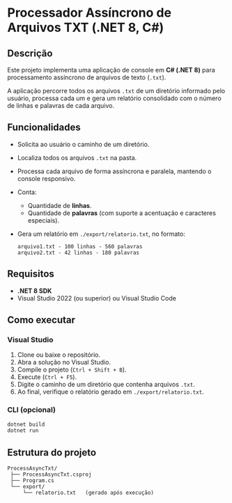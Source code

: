# Processador Assíncrono de Arquivos TXT (.NET 8, C#)

## Descrição

Este projeto implementa uma aplicação de console em **C# (.NET 8)** para processamento assíncrono de arquivos de texto (`.txt`).

A aplicação percorre todos os arquivos `.txt` de um diretório informado pelo usuário, processa cada um e gera um relatório consolidado com o número de linhas e palavras de cada arquivo.

## Funcionalidades

* Solicita ao usuário o caminho de um diretório.
* Localiza todos os arquivos `.txt` na pasta.
* Processa cada arquivo de forma assíncrona e paralela, mantendo o console responsivo.
* Conta:

  * Quantidade de **linhas**.
  * Quantidade de **palavras** (com suporte a acentuação e caracteres especiais).
* Gera um relatório em `./export/relatorio.txt`, no formato:

  ```
  arquivo1.txt - 100 linhas - 560 palavras
  arquivo2.txt - 42 linhas - 180 palavras
  ```

## Requisitos

* **.NET 8 SDK**
* Visual Studio 2022 (ou superior) ou Visual Studio Code

## Como executar

### Visual Studio

1. Clone ou baixe o repositório.
2. Abra a solução no Visual Studio.
3. Compile o projeto (`Ctrl + Shift + B`).
4. Execute (`Ctrl + F5`).
5. Digite o caminho de um diretório que contenha arquivos `.txt`.
6. Ao final, verifique o relatório gerado em `./export/relatorio.txt`.

### CLI (opcional)

```bash
dotnet build
dotnet run
```

## Estrutura do projeto

```
ProcessAsyncTxt/
 ├── ProcessAsyncTxt.csproj
 ├── Program.cs
 └── export/
     └── relatorio.txt   (gerado após execução)
```

